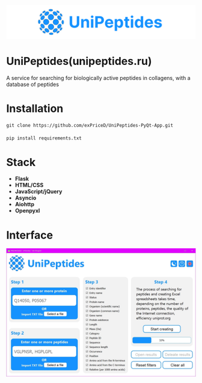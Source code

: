 ![alt text](https://github.com/exPriceD/UniPeptides-PyQt-App/blob/master/static/images/logo_for_readme.png)
# UniPeptides(unipeptides.ru)
A service for searching for biologically active peptides in collagens, with a database of peptides

# Installation
`git clone https://github.com/exPriceD/UniPeptides-PyQt-App.git`\
\
`pip install requirements.txt`

# Stack
- **Flask**
- **HTML/CSS**
- **JavaScript/jQuery**
- **Asyncio**
- **Aiohttp**
- **Openpyxl**

# Interface
![alt text](https://github.com/exPriceD/UniPeptides-PyQt-App/blob/master/static/images/DIGBKSGAilc.jpg)
